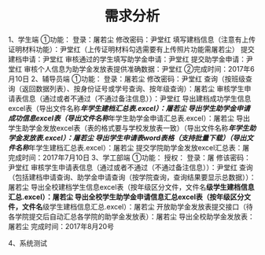 # <center>需求分析</center>
1、学生端
①功能：
登录：屠若尘
修改密码：尹堂红
填写建档信息（注意有上传证明材料功能）：尹堂红（上传证明材料勾选需要有上传照片功能需屠若尘）
提交建档申请：尹堂红
审核通过的学生填写助学金申请：尹堂红
提交助学金申请：尹堂红
审核个人信息为助学金发放表提供准确数据：尹堂红
②完成时间：2017年6月10日
2、辅导员端
①功能：
登录：屠若尘
修改密码：尹堂红
查询（按班级查询（返回数据列表）、按身份证号或学号查询、按年级查询）：屠若尘
审核学生申请表信息（通过或者不通过（不通过备注信息））：尹堂红
导出建档成功学生信息excel表（导出文件名称***年学生建档汇总表.excel）：屠若尘
导出学生助学金申请成功信息excel表（导出文件名称***年学生助学金申请汇总表.excel）：屠若尘
导出学生助学金发放excel表（表的格式要与学校发放表一致）（导出文件名称***年学生助学金发放表.excel）：屠若尘
导出学生申请表word表格（支持批量下载）（导出文件名称***年学生建档汇总表.excel）：屠若尘
提交学院助学金发放excel汇总表：屠
完成时间：2017年7月10日
3、学工部端
①功能：
授权：
登录：屠
修该密码：尹堂红
审核学生申请表信息（通过或者不通过（不通过备注信息））：尹堂红
查询（包括建档申请查询、助学金申请查询（按学院查询，查询结果要显示总数据））：屠若尘
导出全校建档学生信息excel表（按年级区分文件，文件名****级学生建档信息汇总.excel）：屠若尘
导出全校学生助学金申请信息汇总excel表（按年级区分文件，文件名****级学生建档信息汇总.excel）：屠若尘
开放助学金发放表提交接口（待各学院提交后自动汇总各学院的助学金发放表）：屠若尘
导出全校助学金发放表：屠若尘
完成时间：2017年8月20号

4、系统测试


